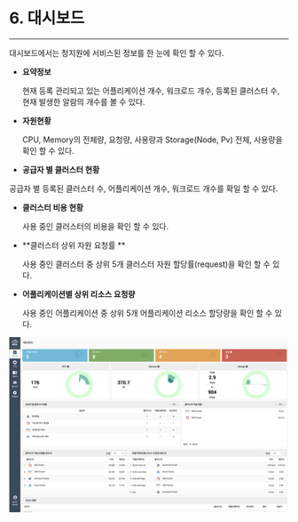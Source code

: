 # 6. 대시보드

---

대시보드에서는 청지원에 서비스된 정보를 한 눈에 확인 할 수 있다.

* **요약정보**

  현재 등록 관리되고 있는 어플리케이션 개수, 워크로드 개수, 등록된 클러스터 수, 현재 발생한 알람의 개수를 볼 수 있다.

* **자원현황**

  CPU, Memory의 전체량, 요청량, 사용량과 Storage(Node, Pv) 전체, 사용량을 확인 할 수 있다.

* **공급자 별 클러스터 현황**

 공급자 별 등록된 클러스터 수, 어플리케이션 개수, 워크로드 개수를 확일 할 수 있다. 

* **클러스터 비용 현황**

  사용 중인 클러스터의 비용을 확인 할 수 있다.

* **클러스터 상위 자원 요청률 **

  사용 중인 클러스터 중 상위 5개 클러스터 자원 할당률\(request\)을 확인 할 수 있다.

* **어플리케이션별 상위 리소스 요청량**

  사용 중인 어플리케이션 중 상위 5개 어플리케이션 리소스 할당량을 확인 할 수 있다.

![](/assets/KR/3.0.0/6_1.png)



